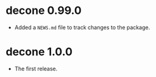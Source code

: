 # decone 0.99.0

* Added a `NEWS.md` file to track changes to the package.

# decone 1.0.0

* The first release.
